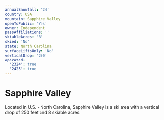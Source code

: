 ```yaml
---
annualSnowfall: '24'
country: USA
mountain: Sapphire Valley
openToPublic: 'Yes'
owner: Independent
passAffiliations: ''
skiableAcres: '8'
skied: 'No'
state: North Carolina
surfaceLiftsOnly: 'No'
verticalDrop: '250'
operated:
  '2324': true
  '2425': true
---
```



# Sapphire Valley

Located in U.S. - North Carolina, Sapphire Valley is a ski area with a vertical drop of 250 feet and 8 skiable acres.
